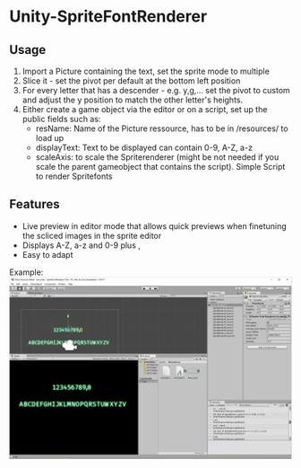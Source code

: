 # Unity-SpriteFontRenderer
## Usage
1. Import a Picture containing the text, set the sprite mode to multiple
2. Slice it - set the pivot per default at the bottom left position
3. For every letter that has a descender - e.g. y,g,... set the pivot to custom and adjust the y position to match the other letter's heights.
4. Either create a game object via the editor or on a script, set up the public fields such as:
	- resName: Name of the Picture ressource, has to be in /resources/ to load up
	- displayText: Text to be displayed can contain 0-9, A-Z, a-z
	- scaleAxis: to scale the Spriterenderer (might be not needed if you scale the parent gameobject that 		contains the script).
Simple Script to render Spritefonts

## Features
+ Live preview in editor mode that allows quick previews when finetuning the scliced images in the sprite editor
+ Displays A-Z, a-z and 0-9 plus ,
+ Easy to adapt


Example:
![sample screenshot](img/sample.png)
